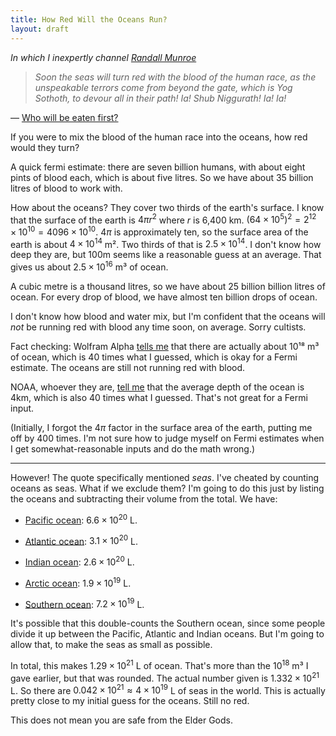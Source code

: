 ```yaml
---
title: How Red Will the Oceans Run?
layout: draft
---
```

*In which I inexpertly channel [Randall Munroe](http://what-if.xkcd.com/)*

> *Soon the seas will turn red with the blood of the human race, as the unspeakable terrors come from beyond the gate, which is Yog Sothoth, to devour all in their path! Ia! Shub Niggurath! Ia! Ia!*

— [Who will be eaten first?](http://foo.ca/wp/chick-tract-satire/who-will-be-eaten-first/)

If you were to mix the blood of the human race into the oceans, how red would they turn?

A quick fermi estimate: there are seven billion humans, with about eight pints of blood each, which is about five litres. So we have about 35 billion litres of blood to work with.

How about the oceans? They cover two thirds of the earth's surface. I know that the surface of the earth is $4πr^2$ where $r$ is 6,400 km. $(64 × 10^5)^2 = 2^{12} × 10^{10} = 4096 × 10^{10}$. $4π$ is approximately ten, so the surface area of the earth is about $4×10^{14}$ m². Two thirds of that is $2.5 × 10^{14}$. I don't know how deep they are, but 100m seems like a reasonable guess at an average. That gives us about $2.5 × 10^{16}$ m³ of ocean.

A cubic metre is a thousand litres, so we have about 25 billion billion litres of ocean. For every drop of blood, we have almost ten billion drops of ocean.

I don't know how blood and water mix, but I'm confident that the oceans will *not* be running red with blood any time soon, on average. Sorry cultists.

Fact checking: Wolfram Alpha [tells me](http://www.wolframalpha.com/input/?i=volume+of+the+oceans) that there are actually about 10¹⁸ m³ of ocean, which is 40 times what I guessed, which is okay for a Fermi estimate. The oceans are still not running red with blood.

NOAA, whoever they are, [tell me](http://oceanservice.noaa.gov/facts/oceandepth.html) that the average depth of the ocean is 4km, which is also 40 times what I guessed. That's not great for a Fermi input.

(Initially, I forgot the $4π$ factor in the surface area of the earth, putting me off by 400 times. I'm not sure how to judge myself on Fermi estimates when I get somewhat-reasonable inputs and do the math wrong.)

---

However! The quote specifically mentioned *seas*. I've cheated by counting oceans as seas. What if we exclude them? I'm going to do this just by listing the oceans and subtracting their volume from the total. We have:

- [Pacific ocean](http://www.wolframalpha.com/input/?i=volume%20of%20the%20pacific%20ocean): $6.6 × 10^{20}$ L.

- [Atlantic ocean](http://www.wolframalpha.com/input/?i=volume%20of%20the%20atlantic%20ocean): $3.1 × 10^{20}$ L.

- [Indian ocean](http://www.wolframalpha.com/input/?i=volume+of+the+indian+ocean): $2.6 × 10^{20}$ L.

- [Arctic ocean](http://www.wolframalpha.com/input/?i=volume+of+the+arctic+ocean): $1.9 × 10^{19}$ L.

- [Southern ocean](http://www.wolframalpha.com/input/?i=volume+of+the+southern+ocean): $7.2 × 10^{19}$ L.

It's possible that this double-counts the Southern ocean, since some people divide it up between the Pacific, Atlantic and Indian oceans. But I'm going to allow that, to make the seas as small as possible.

In total, this makes $1.29 × 10^{21}$ L of ocean. That's more than the $10^{18}$ m³ I gave earlier, but that was rounded. The actual number given is $1.332 × 10^{21}$ L. So there are $0.042 × 10^{21} ≈ 4 × 10^{19}$ L of seas in the world. This is actually pretty close to my initial guess for the oceans. Still no red.

This does not mean you are safe from the Elder Gods.
